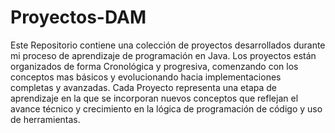 # Proyectos-DAM
Este Repositorio contiene una colección de proyectos desarrollados durante mi proceso de aprendizaje de programación en Java. Los proyectos están organizados de forma Cronológica y progresiva, comenzando con los conceptos mas básicos y evolucionando hacia implementaciones completas y avanzadas. Cada Proyecto representa una etapa de aprendizaje en la que se incorporan nuevos conceptos que reflejan el avance técnico y crecimiento en la lógica de programación de código y uso de herramientas.
